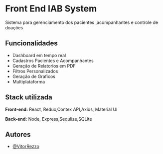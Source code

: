 # Front End IAB System

Sistema para gerenciamento dos pacientes ,acompanhantes e controle de doações

## Funcionalidades

- Dashboard em tempo real
- Cadastros Pacientes e Acompanhantes
- Geração de Relatorios em PDF
- Filtros Personalizados
- Geração de Graficos
- Multiplataforma

## Stack utilizada

**Front-end:** React, Redux,Contex API,Axios, Material UI

**Back-end:** Node, Express,Sequlize,SQLite

## Autores

- [@VitorRezzo](https://github.com/VitorRezzo)
